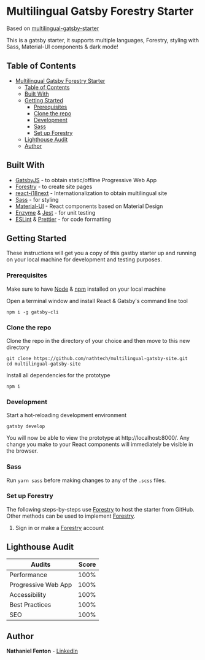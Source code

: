 # Multilingual Gatsby Forestry Starter

Based on [multilingual-gatsby-starter](https://github.com/charbelchahine/multilingual-gatsby-starter)

This is a gatsby starter, it supports multiple languages, Forestry, styling with Sass, Material-UI components & dark mode!

## Table of Contents

- [Multilingual Gatsby Forestry Starter](#multilingual-gatsby-forestry-starter)
  - [Table of Contents](#table-of-contents)
  - [Built With](#built-with)
  - [Getting Started](#getting-started)
    - [Prerequisites](#prerequisites)
    - [Clone the repo](#clone-the-repo)
    - [Development](#development)
    - [Sass](#sass)
    - [Set up Forestry](#set-up-forestry)
  - [Lighthouse Audit](#lighthouse-audit)
  - [Author](#author)

## Built With

-   [GatsbyJS](https://www.gatsbyjs.org) - to obtain static/offline Progressive Web App
-   [Forestry](https://www.forestry.io) - to create site pages
-   [react-i18next](https://react.i18next.com/) - Internationalization to obtain multilingual site
-   [Sass](https://sass-lang.com) - for styling
-   [Material-UI](https://material-ui.com) - React components based on Material Design
-   [Enzyme](https://enzymejs.github.io/enzyme/) & [Jest](https://jestjs.io) - for unit testing
-   [ESLint](https://eslint.org) & [Prettier](https://prettier.io) - for code formatting

## Getting Started

These instructions will get you a copy of this gastby starter up and running on your local machine for development and testing purposes.

### Prerequisites

Make sure to have [Node](https://nodejs.org/) & [npm](https://npmjs.com/) installed on your local machine

Open a terminal window and install React & Gatsby's command line tool

```
npm i -g gatsby-cli
```

### Clone the repo

Clone the repo in the directory of your choice and then move to this new directory

```
git clone https://github.com/nathtech/multilingual-gatsby-site.git
cd multilingual-gatsby-site
```

Install all dependencies for the prototype

```
npm i
```

### Development

Start a hot-reloading development environment

```
gatsby develop
```

You will now be able to view the prototype at http://localhost:8000/. Any change you make to your React components will immediately be visible in the browser.

### Sass

Run `yarn sass` before making changes to any of the `.scss` files.

### Set up Forestry

The following steps-by-steps use [Forestry](https://www.forestry.com) to host the starter from GitHub. Other methods can be used to implement [Forestry](https://forestry.io).

1. Sign in or make a [Forestry](https://forestry.io) account

## Lighthouse Audit

| Audits              | Score |
| ------------------- | ----: |
| Performance         |  100% |
| Progressive Web App |  100% |
| Accessibility       |  100% |
| Best Practices      |  100% |
| SEO                 |  100% |

## Author

**Nathaniel Fenton** - [LinkedIn](https://www.linkedin.com/in/nathaniel-f-6829b7102/)
